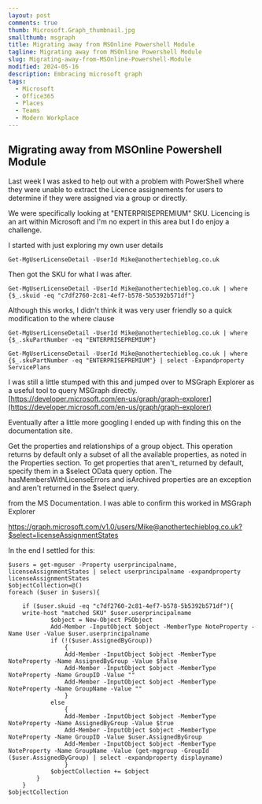 ```yaml
---
layout: post
comments: true
thumb: Microsoft.Graph_thumbnail.jpg
smallthumb: msgraph
title: Migrating away from MSOnline Powershell Module
tagline: Migrating away from MSOnline Powershell Module
slug: Migrating-away-from-MSOnline-Powershell-Module
modified: 2024-05-16
description: Embracing microsoft graph
tags:
  - Microsoft
  - Office365
  - Places
  - Teams
  - Modern Workplace
---
```


## Migrating away from MSOnline Powershell Module

Last week I was asked to help out with a problem with PowerShell where they were unable to extract the Licence assignements for users to determine if they were assigned via a group or directly. 

We were specifically looking at "ENTERPRISEPREMIUM" SKU. Licencing is an art within Microsoft and I'm no expert in this area but I do enjoy a challenge. 

I started with just exploring my own user details 

`Get-MgUserLicenseDetail -UserId Mike@anothertechieblog.co.uk`

Then got the SKU for what I was after. 

`Get-MgUserLicenseDetail -UserId Mike@anothertechieblog.co.uk | where {$_.skuid -eq "c7df2760-2c81-4ef7-b578-5b5392b571df"}`

Although this works, I didn't think it was very user friendly so a quick modification to the where clause 

`Get-MgUserLicenseDetail -UserId Mike@anothertechieblog.co.uk | where {$_.skuPartNumber -eq "ENTERPRISEPREMIUM"}`

`Get-MgUserLicenseDetail -UserId Mike@anothertechieblog.co.uk | where {$_.skuPartNumber -eq "ENTERPRISEPREMIUM"} | select -Expandproperty ServicePlans`

I was still a little stumped with this and jumped over to MSGraph Explorer as a useful tool to query MSGraph directly. [https://developer.microsoft.com/en-us/graph/graph-explorer](https://developer.microsoft.com/en-us/graph/graph-explorer)

Eventually after a little more googling I ended up with finding this on the documentation site. 

Get the properties and relationships of a group object. This operation returns by default only a subset of all the available properties, as noted in the Properties section. To get properties that aren't_ returned by default, specify them in a $select OData query option. The hasMembersWithLicenseErrors and isArchived properties are an exception and aren't returned in the $select query.

from the MS Documentation. I was able to confirm this worked in MSGraph Explorer 

https://graph.microsoft.com/v1.0/users/Mike@anothertechieblog.co.uk?$select=licenseAssignmentStates


In the end I settled for this:
```
$users = get-mguser -Property userprincipalname, licenseAssignmentStates | select userprincipalname -expandproperty licenseAssignmentStates 
$objectCollection=@()
foreach ($user in $users){
 
    if ($user.skuid -eq "c7df2760-2c81-4ef7-b578-5b5392b571df"){
    write-host "matched SKU" $user.userprincipalname
            $object = New-Object PSObject
            Add-Member -InputObject $object -MemberType NoteProperty -Name User -Value $user.userprincipalname
            if (!($user.AssignedByGroup))
                {
                Add-Member -InputObject $object -MemberType NoteProperty -Name AssignedByGroup -Value $false
                Add-Member -InputObject $object -MemberType NoteProperty -Name GroupID -Value ""
                Add-Member -InputObject $object -MemberType NoteProperty -Name GroupName -Value ""
                }
            else
                {
                Add-Member -InputObject $object -MemberType NoteProperty -Name AssignedByGroup -Value $true
                Add-Member -InputObject $object -MemberType NoteProperty -Name GroupID -Value $user.AssignedByGroup
                Add-Member -InputObject $object -MemberType NoteProperty -Name GroupName -Value (get-mggroup -GroupId ($user.AssignedByGroup) | select -expandproperty displayname)
                }
            $objectCollection += $object
        }
    }
$objectCollection
```